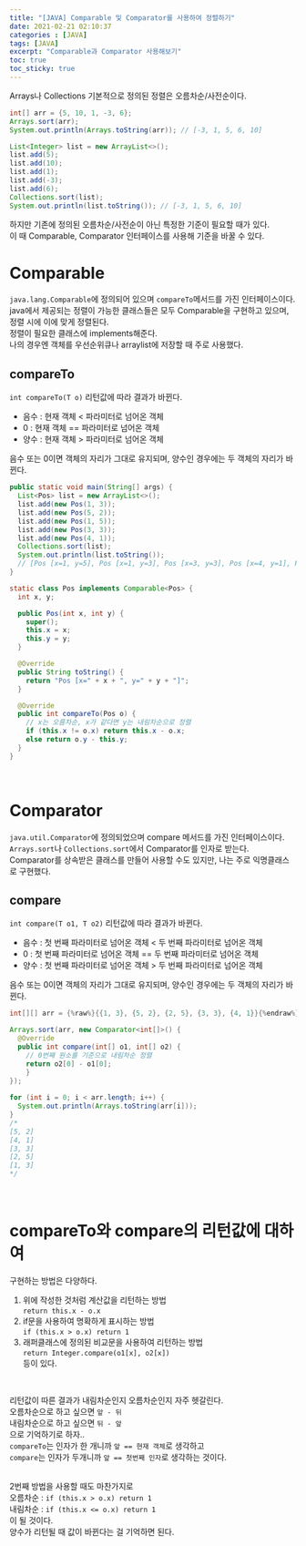 ```yaml
---
title: "[JAVA] Comparable 및 Comparator를 사용하여 정렬하기"
date: 2021-02-21 02:10:37
categories : [JAVA]
tags: [JAVA]
excerpt: "Comparable과 Comparator 사용해보기"
toc: true
toc_sticky: true
---
```


Arrays나 Collections 기본적으로 정의된 정렬은 오름차순/사전순이다. <br>
```java
int[] arr = {5, 10, 1, -3, 6};
Arrays.sort(arr);
System.out.println(Arrays.toString(arr)); // [-3, 1, 5, 6, 10]

List<Integer> list = new ArrayList<>();
list.add(5);
list.add(10);
list.add(1);
list.add(-3);
list.add(6);
Collections.sort(list);
System.out.println(list.toString()); // [-3, 1, 5, 6, 10]
```

하지만 기존에 정의된 오름차순/사전순이 아닌 특정한 기준이 필요할 때가 있다. <br>
이 때 Comparable, Comparator 인터페이스를 사용해 기준을 바꿀 수 있다. <br>

# Comparable
`java.lang.Comparable`에 정의되어 있으며 `compareTo`메서드를 가진 인터페이스이다. <br>
java에서 제공되는 정렬이 가능한 클래스들은 모두 Comparable을 구현하고 있으며, 정렬 시에 이에 맞게 정렬된다. <br>
정렬이 필요한 클래스에 implements해준다. <br>
나의 경우엔 객체를 우선순위큐나 arraylist에 저장할 때 주로 사용했다. <br>
## compareTo
`int compareTo(T o)`
리턴값에 따라 결과가 바뀐다. <br>
- 음수 : 현재 객체 < 파라미터로 넘어온 객체
- 0 : 현재 객체 == 파라미터로 넘어온 객체
- 양수 : 현재 객체 > 파라미터로 넘어온 객체 <br>

음수 또는 0이면 객체의 자리가 그대로 유지되며, 양수인 경우에는 두 객체의 자리가 바뀐다.

```java
public static void main(String[] args) {
  List<Pos> list = new ArrayList<>();
  list.add(new Pos(1, 3));
  list.add(new Pos(5, 2));
  list.add(new Pos(1, 5));
  list.add(new Pos(3, 3));
  list.add(new Pos(4, 1));
  Collections.sort(list);
  System.out.println(list.toString());
  // [Pos [x=1, y=5], Pos [x=1, y=3], Pos [x=3, y=3], Pos [x=4, y=1], Pos [x=5, y=2]]
}

static class Pos implements Comparable<Pos> {
  int x, y;

  public Pos(int x, int y) {
    super();
    this.x = x;
    this.y = y;
  }

  @Override
  public String toString() {
    return "Pos [x=" + x + ", y=" + y + "]";
  }

  @Override
  public int compareTo(Pos o) {
    // x는 오름차순, x가 같다면 y는 내림차순으로 정렬
    if (this.x != o.x) return this.x - o.x;
    else return o.y - this.y;
  }
}
```

<br>

# Comparator
`java.util.Comparator`에 정의되었으며 compare 메서드를 가진 인터페이스이다.<br>
`Arrays.sort`나 `Collections.sort`에서 Comparator를 인자로 받는다. <br> 
Comparator를 상속받은 클래스를 만들어 사용할 수도 있지만, 나는 주로 익명클래스로 구현했다. <br>
## compare
`int compare(T o1, T o2)`
리턴값에 따라 결과가 바뀐다. <br>
- 음수 : 첫 번째 파라미터로 넘어온 객체 < 두 번째 파라미터로 넘어온 객체
- 0 : 첫 번째 파라미터로 넘어온 객체 == 두 번째 파라미터로 넘어온 객체
- 양수 : 첫 번째 파라미터로 넘어온 객체 > 두 번째 파라미터로 넘어온 객체 <br>

음수 또는 0이면 객체의 자리가 그대로 유지되며, 양수인 경우에는 두 객체의 자리가 바뀐다.

```java
int[][] arr = {%raw%}{{1, 3}, {5, 2}, {2, 5}, {3, 3}, {4, 1}}{%endraw%};

Arrays.sort(arr, new Comparator<int[]>() {
  @Override
  public int compare(int[] o1, int[] o2) {
    // 0번째 원소를 기준으로 내림차순 정렬
    return o2[0] - o1[0];
    }
});
		
for (int i = 0; i < arr.length; i++) {
  System.out.println(Arrays.toString(arr[i]));			
}
/*
[5, 2]
[4, 1]
[3, 3]
[2, 5]
[1, 3]
*/
```

<br>

# compareTo와 compare의 리턴값에 대하여
구현하는 방법은 다양하다. <br>
1. 위에 작성한 것처럼 계산값을 리턴하는 방법 <br> `return this.x - o.x`
2. if문을 사용하여 명확하게 표시하는 방법 <br> `if (this.x > o.x) return 1`
3. 래퍼클래스에 정의된 비교문을 사용하여 리턴하는 방법 <br> `return Integer.compare(o1[x], o2[x])`
<br> 등이 있다. <br>
<br>

리턴값이 따른 결과가 내림차순인지 오름차순인지 자주 헷갈린다. <br>
오름차순으로 하고 싶으면 `앞 - 뒤` <br>
내림차순으로 하고 싶으면 `뒤 - 앞` <br>
으로 기억하기로 하자.. <br>
`compareTo`는 인자가 한 개니까 `앞 == 현재 객체`로 생각하고 <br>
`compare`는 인자가 두개니까 `앞 == 첫번째 인자`로 생각하는 것이다. <br>
<br>

2번째 방법을 사용할 때도 마찬가지로 <br>
오름차순 : `if (this.x > o.x) return 1` <br>
내림차순 : `if (this.x <= o.x) return 1` <br>
이 될 것이다. <br>
양수가 리턴될 때 값이 바뀐다는 걸 기억하면 된다. <br>
<br>
